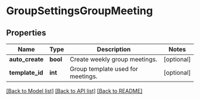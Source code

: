 # GroupSettingsGroupMeeting

## Properties
Name | Type | Description | Notes
------------ | ------------- | ------------- | -------------
**auto_create** | **bool** | Create weekly group meetings. | [optional] 
**template_id** | **int** | Group template used for meetings. | [optional] 

[[Back to Model list]](../../README.md#documentation-for-models) [[Back to API list]](../../README.md#documentation-for-api-endpoints) [[Back to README]](../../README.md)

